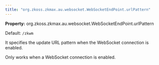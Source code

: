 ```yaml
---
title: "org.zkoss.zkmax.au.websocket.WebSocketEndPoint.urlPattern"
---
```


**Property:** org.zkoss.zkmax.au.websocket.WebSocketEndPoint.urlPattern

Default:  `/zkwm`

It specifies the update URL pattern when the WebSocket connection is
enabled.

Only works when a WebSocket connection is enabled.
